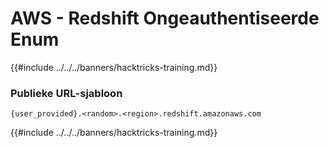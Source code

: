 # AWS - Redshift Ongeauthentiseerde Enum

{{#include ../../../banners/hacktricks-training.md}}

### Publieke URL-sjabloon
```
{user_provided}.<random>.<region>.redshift.amazonaws.com
```
{{#include ../../../banners/hacktricks-training.md}}
